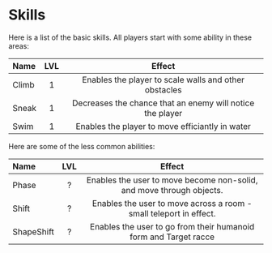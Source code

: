 # Skills

Here is a list of the basic skills. All players start with some ability in these areas:

| Name   | LVL | Effect                                                    |
| :----- | :-: | :-------------------------------------------------------: |
| Climb  | 1   | Enables the player to scale walls and other obstacles     |
| Sneak  | 1   | Decreases the chance that an enemy will notice the player |
| Swim   | 1   | Enables the player to move efficiantly in water           |

Here are some of the less common abilities:

| Name       | LVL | Effect                                                               |
| :--------- | :-: | :------------------------------------------------------------------: |
| Phase      | ?   | Enables the user to move become non-solid, and move through objects. |
| Shift      | ?   | Enables the user to move across a room - small teleport in effect.   |
| ShapeShift | ?   | Enables the user to go from their humanoid form and Target racce     |